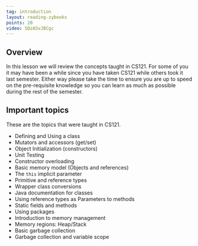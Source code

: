 ```yaml
---
tag: introduction
layout: reading-zybooks
points: 20
video: SQzASvJBCgc
---
```


## Overview

In this lesson we will review the concepts taught in CS121. For some of you it may have been a while
since you have taken CS121 while others took it last semester. Either way please take the time to
ensure you are up to speed on the pre-requisite knowledge so you can learn as much as possible
during the rest of the semester.

## Important topics

These are the topics that were taught in CS121.

- Defining and Using a class
- Mutators and accessors (get/set)
- Object Initialization (constructors)
- Unit Testing
- Constructor overloading
- Basic memory model (Objects and references)
- The `this` implicit parameter
- Primitive and reference types
- Wrapper class conversions
- Java documentation for classes
- Using reference types as Parameters to methods
- Static fields and methods
- Using packages
- Introduction to memory management
- Memory regions: Heap/Stack
- Basic garbage collection
- Garbage collection and variable scope
